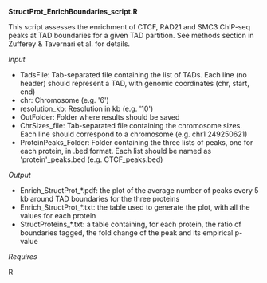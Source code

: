 **StructProt_EnrichBoundaries_script.R** 

This script assesses the enrichment of CTCF, RAD21 and SMC3 ChIP-seq peaks at TAD boundaries for a given TAD partition.
See methods section in Zufferey & Tavernari et al. for details.

_Input_

* TadsFile: Tab-separated file containing the list of TADs. Each line (no header) should represent a TAD, with genomic coordinates (chr, start, end)
* chr: Chromosome (e.g. '6')
* resolution_kb: Resolution in kb (e.g. '10')
* OutFolder: Folder where results should be saved
* ChrSizes_file: Tab-separated file containing the chromosome sizes. Each line should correspond to a chromosome (e.g. chr1   249250621)
* ProteinPeaks_Folder: Folder containing the three lists of peaks, one for each protein, in .bed format. Each list should be named as 'protein'\_peaks.bed (e.g. CTCF_peaks.bed)

_Output_

* Enrich_StructProt\_\*.pdf: the plot of the average number of peaks every 5 kb around TAD boundaries for the three proteins
* Enrich_StructProt\_\*.txt: the table used to generate the plot, with all the values for each protein
* StructProteins\_\*.txt: a table containing, for each protein, the ratio of boundaries tagged, the fold change of the peak and its empirical p-value

_Requires_

R
